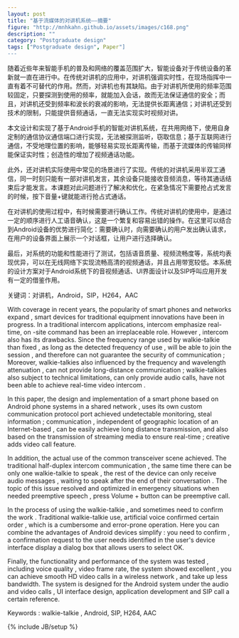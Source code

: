 ```yaml
---
layout: post
title: "基于流媒体的对讲机系统——摘要"
figure: "http://mnhkahn.github.io/assets/images/c168.png"
description: ""
category: "Postgraduate design"
tags: ["Postgraduate design", Paper"]
---
```


随着近些年来智能手机的普及和网络的覆盖范围扩大，智能设备对于传统设备的革新就一直在进行中。在传统对讲机的应用中，对讲机强调实时性，在现场指挥中一直有着不可替代的作用。然而，对讲机也有其缺陷。由于对讲机所使用的频率范围较固定，只要探测到使用的频率，就能加入会话，故而无法保证通信的安全；而且，对讲机还受到频率和波长的衰减的影响，无法提供长距离通信；对讲机还受到技术的限制，只能提供音频通话，一直无法实现实时视频对讲。

本文设计和实现了基于Android手机的智能对讲机系统，在共用网络下，使用自身定制的通信协议通信端口进行实现，无法被探测监听，窃取信息；基于互联网进行通信，不受地理位置的影响，能够轻易实现长距离传输，而基于流媒体的传输同样能保证实时性；创造性的增加了视频通话功能。

此外，还对讲机实际使用中常见的场景进行了实现。传统的对讲机采用半双工通信，同一时刻只能有一部对讲机发言，其余设备只能接收音频消息，等待其通话结束后才能发言。本课题对此问题进行了解决和优化，在紧急情况下需要抢占式发言的时候，按下音量+键就能进行抢占式通话。

在对讲机的使用过程中，有时候需要进行确认工作。传统对讲机的使用中，是通过一定的顺序进行人工语音确认，这是一个繁复和容易出错的操作。在这里可以结合到Android设备的优势进行简化：需要确认时，向需要确认的用户发出确认请求，在用户的设备界面上展示一个对话框，让用户进行选择确认。

最后，对系统的功能和性能进行了测试，包括语音质量、视频流畅度等，系统均表现优异，可以在无线网络下实现流畅高清的视频通话，并且占用带宽较低。本系统的设计方案对于Android系统下的音视频通话、UI界面设计以及SIP呼叫应用开发有一定的借鉴作用。

关键词：对讲机，Android，SIP，H264，AAC


With coverage in recent years, the popularity of smart phones and networks expand , smart devices for traditional equipment innovations have been in progress. In a traditional intercom applications, intercom emphasize real-time, on -site command has been an irreplaceable role. However , intercom also has its drawbacks. Since the frequency range used by walkie-talkie than fixed , as long as the detected frequency of use , will be able to join the session , and therefore can not guarantee the security of communication ; Moreover, walkie-talkies also influenced by the frequency and wavelength attenuation , can not provide long-distance communication ; walkie-talkies also subject to technical limitations, can only provide audio calls, have not been able to achieve real-time video intercom .

In this paper, the design and implementation of a smart phone based on Android phone systems in a shared network , uses its own custom communication protocol port achieved undetectable monitoring, steal information ; communication , independent of geographic location of an Internet-based , can be easily achieve long distance transmission, and also based on the transmission of streaming media to ensure real-time ; creative adds video call feature.

In addition, the actual use of the common transceiver scene achieved. The traditional half-duplex intercom communication , the same time there can be only one walkie-talkie to speak , the rest of the device can only receive audio messages , waiting to speak after the end of their conversation . The topic of this issue resolved and optimized in emergency situations when needed preemptive speech , press Volume + button can be preemptive call.

In the process of using the walkie-talkie , and sometimes need to confirm the work . Traditional walkie-talkie use, artificial voice confirmed certain order , which is a cumbersome and error-prone operation. Here you can combine the advantages of Android devices simplify : you need to confirm , a confirmation request to the user needs identified in the user's device interface display a dialog box that allows users to select OK.

Finally, the functionality and performance of the system was tested , including voice quality , video frame rate, the system showed excellent , you can achieve smooth HD video calls in a wireless network , and take up less bandwidth. The system is designed for the Android system under the audio and video calls , UI interface design, application development and SIP call a certain reference.

Keywords : walkie-talkie , Android, SIP, H264, AAC

{% include JB/setup %}